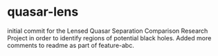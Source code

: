 # quasar-lens

initial commit for the Lensed Quasar Separation Comparison Research Project in order to identify regions of potential black holes.
Added more comments to readme as part of feature-abc.